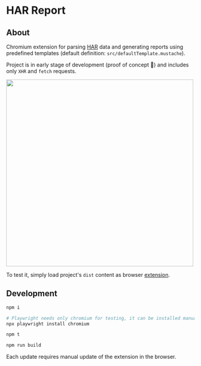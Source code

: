 # HAR Report

## About

Chromium extension for parsing [HAR](<https://en.wikipedia.org/wiki/HAR_(file_format)>) data and generating reports using predefined templates (default definition: `src/defaultTemplate.mustache`).

Project is in early stage of development (proof of concept 🚧) and includes only `XHR` and `fetch` requests.

<img src="https://gcdnb.pbrd.co/images/CDMYmiiM4kph.jpg?o=1" width="500" />

To test it, simply load project's `dist` content as browser [extension](https://developer.chrome.com/docs/extensions/mv3/getstarted/development-basics/#load-unpacked).

## Development

```bash
npm i

# Playwright needs only chromium for testing, it can be installed manually:
npx playwright install chromium
```

```bash
npm t
```

```bash
npm run build
```

Each update requires manual update of the extension in the browser.
